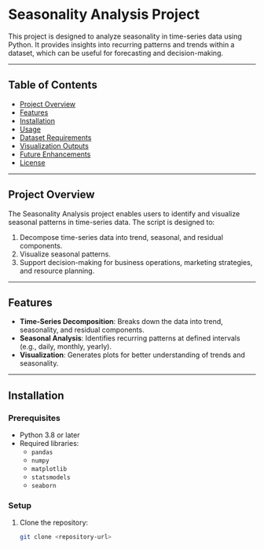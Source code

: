 # Seasonality Analysis Project

This project is designed to analyze seasonality in time-series data using Python. It provides insights into recurring patterns and trends within a dataset, which can be useful for forecasting and decision-making.

---

## Table of Contents

- [Project Overview](#project-overview)
- [Features](#features)
- [Installation](#installation)
- [Usage](#usage)
- [Dataset Requirements](#dataset-requirements)
- [Visualization Outputs](#visualization-outputs)
- [Future Enhancements](#future-enhancements)
- [License](#license)

---

## Project Overview

The Seasonality Analysis project enables users to identify and visualize seasonal patterns in time-series data. The script is designed to:
1. Decompose time-series data into trend, seasonal, and residual components.
2. Visualize seasonal patterns.
3. Support decision-making for business operations, marketing strategies, and resource planning.

---

## Features

- **Time-Series Decomposition**: Breaks down the data into trend, seasonality, and residual components.
- **Seasonal Analysis**: Identifies recurring patterns at defined intervals (e.g., daily, monthly, yearly).
- **Visualization**: Generates plots for better understanding of trends and seasonality.

---

## Installation

### Prerequisites
- Python 3.8 or later
- Required libraries:
  - `pandas`
  - `numpy`
  - `matplotlib`
  - `statsmodels`
  - `seaborn`

### Setup
1. Clone the repository:
   ```bash
   git clone <repository-url>
